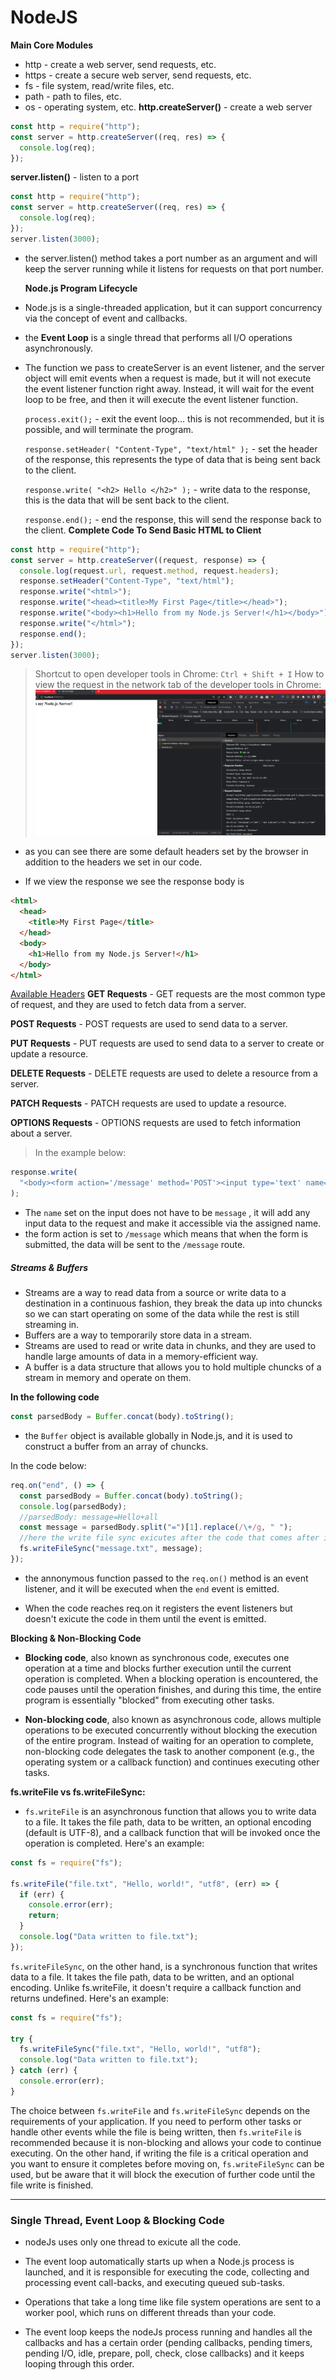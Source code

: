 # NodeJS

**Main Core Modules**

- http - create a web server, send requests, etc.
- https - create a secure web server, send requests, etc.
- fs - file system, read/write files, etc.
- path - path to files, etc.
- os - operating system, etc.
  **http.createServer()** - create a web server

```js
const http = require("http");
const server = http.createServer((req, res) => {
  console.log(req);
});
```

**server.listen()** - listen to a port

```js
const http = require("http");
const server = http.createServer((req, res) => {
  console.log(req);
});
server.listen(3000);
```

- the server.listen() method takes a port number as an argument and will keep the server running while it listens for requests on that port number.

  **Node.js Program Lifecycle**

- Node.js is a single-threaded application, but it can support concurrency via the concept of event and callbacks.
- the **Event Loop** is a single thread that performs all I/O operations asynchronously.

- The function we pass to createServer is an event listener, and the server object will emit events when a request is made, but it will not execute the event listener function right away. Instead, it will wait for the event loop to be free, and then it will execute the event listener function.

  `process.exit();` - exit the event loop... this is not recommended, but it is possible, and will terminate the program.

  `response.setHeader( "Content-Type", "text/html" );` - set the header of the response, this represents the type of data that is being sent back to the client.

  `response.write( "<h2> Hello </h2>" );` - write data to the response, this is the data that will be sent back to the client.

  `response.end();` - end the response, this will send the response back to the client.
  **Complete Code To Send Basic HTML to Client**

```js
const http = require("http");
const server = http.createServer((request, response) => {
  console.log(request.url, request.method, request.headers);
  response.setHeader("Content-Type", "text/html");
  response.write("<html>");
  response.write("<head><title>My First Page</title></head>");
  response.write("<body><h1>Hello from my Node.js Server!</h1></body>");
  response.write("</html>");
  response.end();
});
server.listen(3000);
```

> Shortcut to open developer tools in Chrome: `Ctrl + Shift + I`
> How to view the request in the network tab of the developer tools in Chrome:
> ![developer tools network tab](./0-images/2023-06-01-12-24-14.png)

- as you can see there are some default headers set by the browser in addition to the headers we set in our code.

- If we view the response we see the response body is

```html
<html>
  <head>
    <title>My First Page</title>
  </head>
  <body>
    <h1>Hello from my Node.js Server!</h1>
  </body>
</html>
```

[Available Headers](https://developer.mozilla.org/en-US/docs/Web/HTTP/Headers)
**GET Requests** - GET requests are the most common type of request, and they are used to fetch data from a server.

**POST Requests** - POST requests are used to send data to a server.

**PUT Requests** - PUT requests are used to send data to a server to create or update a resource.

**DELETE Requests** - DELETE requests are used to delete a resource from a server.

**PATCH Requests** - PATCH requests are used to update a resource.

**OPTIONS Requests** - OPTIONS requests are used to fetch information about a server.

> In the example below:

```js
response.write(
  "<body><form action='/message' method='POST'><input type='text' name='message'></input><button type='submit></button></form></body>"
);
```

- The `name` set on the input does not have to be `message` , it will add any input data to the request and make it accessible via the assigned name.
- the form action is set to `/message` which means that when the form is submitted, the data will be sent to the `/message` route.

##### Streams & Buffers

- Streams are a way to read data from a source or write data to a destination in a continuous fashion, they break the data up into chuncks so we can start operating on some of the data while the rest is still streaming in.
- Buffers are a way to temporarily store data in a stream.
- Streams are used to read or write data in chunks, and they are used to handle large amounts of data in a memory-efficient way.
- A buffer is a data structure that allows you to hold multiple chuncks of a stream in memory and operate on them.

**In the following code**

```js
const parsedBody = Buffer.concat(body).toString();
```

- the `Buffer` object is available globally in Node.js, and it is used to construct a buffer from an array of chuncks.

In the code below:

```js
req.on("end", () => {
  const parsedBody = Buffer.concat(body).toString();
  console.log(parsedBody);
  //parsedBody: message=Hello+all
  const message = parsedBody.split("=")[1].replace(/\+/g, " ");
  //here the write file sync exicutes after the code that comes after it.
  fs.writeFileSync("message.txt", message);
});
```

- the annonymous function passed to the `req.on()` method is an event listener, and it will be executed when the `end` event is emitted.

- When the code reaches req.on it registers the event listeners but doesn't exicute the code in them until the event is emitted.

**Blocking & Non-Blocking Code**

- **Blocking code**, also known as synchronous code, executes one operation at a time and blocks further execution until the current operation is completed. When a blocking operation is encountered, the code pauses until the operation finishes, and during this time, the entire program is essentially "blocked" from executing other tasks.

- **Non-blocking code**, also known as asynchronous code, allows multiple operations to be executed concurrently without blocking the execution of the entire program. Instead of waiting for an operation to complete, non-blocking code delegates the task to another component (e.g., the operating system or a callback function) and continues executing other tasks.

**fs.writeFile vs fs.writeFileSync:**

- `fs.writeFile` is an asynchronous function that allows you to write data to a file. It takes the file path, data to be written, an optional encoding (default is UTF-8), and a callback function that will be invoked once the operation is completed. Here's an example:

```js
const fs = require("fs");

fs.writeFile("file.txt", "Hello, world!", "utf8", (err) => {
  if (err) {
    console.error(err);
    return;
  }
  console.log("Data written to file.txt");
});
```

`fs.writeFileSync`, on the other hand, is a synchronous function that writes data to a file. It takes the file path, data to be written, and an optional encoding. Unlike fs.writeFile, it doesn't require a callback function and returns undefined. Here's an example:

```js
const fs = require("fs");

try {
  fs.writeFileSync("file.txt", "Hello, world!", "utf8");
  console.log("Data written to file.txt");
} catch (err) {
  console.error(err);
}
```

The choice between `fs.writeFile` and `fs.writeFileSync` depends on the requirements of your application. If you need to perform other tasks or handle other events while the file is being written, then `fs.writeFile` is recommended because it is non-blocking and allows your code to continue executing. On the other hand, if writing the file is a critical operation and you want to ensure it completes before moving on, `fs.writeFileSync` can be used, but be aware that it will block the execution of further code until the file write is finished.

---

### Single Thread, Event Loop & Blocking Code

- nodeJs uses only one thread to exicute all the code.
- The event loop automatically starts up when a Node.js process is launched, and it is responsible for executing the code, collecting and processing event call-backs, and executing queued sub-tasks.
- Operations that take a long time like file system operations are sent to a worker pool, which runs on different threads than your code.

- The event loop keeps the nodeJs process running and handles all the callbacks and has a certain order (pending callbacks, pending timers, pending I/O, idle, prepare, poll, check, close callbacks) and it keeps looping through this order.
